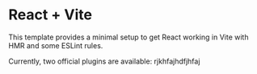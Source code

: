 # React + Vite

This template provides a minimal setup to get React working in Vite with HMR and some ESLint rules.

Currently, two official plugins are available:
rjkhfajhdfjhfaj
